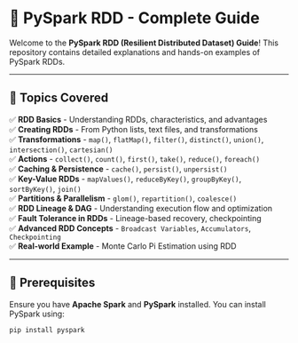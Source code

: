 # 🚀 PySpark RDD - Complete Guide

Welcome to the **PySpark RDD (Resilient Distributed Dataset) Guide**! This repository contains detailed explanations and hands-on examples of PySpark RDDs.

---

## 📌 Topics Covered

✅ **RDD Basics** - Understanding RDDs, characteristics, and advantages  
✅ **Creating RDDs** - From Python lists, text files, and transformations  
✅ **Transformations** - `map()`, `flatMap()`, `filter()`, `distinct()`, `union()`, `intersection()`, `cartesian()`  
✅ **Actions** - `collect()`, `count()`, `first()`, `take()`, `reduce()`, `foreach()`  
✅ **Caching & Persistence** - `cache()`, `persist()`, `unpersist()`  
✅ **Key-Value RDDs** - `mapValues()`, `reduceByKey()`, `groupByKey()`, `sortByKey()`, `join()`  
✅ **Partitions & Parallelism** - `glom()`, `repartition()`, `coalesce()`  
✅ **RDD Lineage & DAG** - Understanding execution flow and optimization  
✅ **Fault Tolerance in RDDs** - Lineage-based recovery, checkpointing  
✅ **Advanced RDD Concepts** - `Broadcast Variables`, `Accumulators`, `Checkpointing`  
✅ **Real-world Example** - Monte Carlo Pi Estimation using RDD  

---

## 🔧 Prerequisites

Ensure you have **Apache Spark** and **PySpark** installed. You can install PySpark using:

```sh
pip install pyspark
